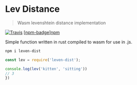 # Lev Distance
> Wasm levenshtein distance implementation

[![Travis][build-badge]][build]
[[npm-badge]][npm]

Simple function written in rust compiled to wasm for use in .js.

```bash
npm i leven-dist
```

```js
const lev = require('leven-dist');

console.log(lev('kitten', 'sitting'))
// 3
})
```
[build-badge]: https://travis-ci.com/DevinR528/leven_dist_rust.svg?branch=master
[build]: https://travis-ci.com/DevinR528/leven_dist_rust

[npm-badge]: https://img.shields.io/npm/v/npm-package.png?style=flat-square
[npm]: https://www.npmjs.com/package/leven_dist